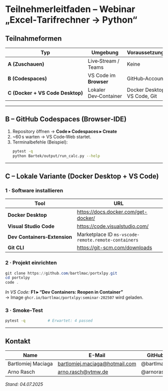 
# Teilnehmerleitfaden – Webinar „Excel‑Tarifrechner → Python“

## Teilnahmeformen

| Typ | Umgebung | Voraussetzungen |
|-----|----------|-----------------|
| **A (Zuschauen)** | Live‑Stream / Teams | Keine |
| **B (Codespaces)** | VS Code im **Browser** | GitHub‑Account |
| **C (Docker + VS Code Desktop)** | Lokaler Dev‑Container | Docker Desktop, VS Code, Git |

---

## B – GitHub Codespaces (Browser‑IDE)

1. Repository öffnen → **Code ▸ Codespaces ▸ Create**  
2. ~60 s warten → VS Code‑Web startet.  
3. Terminalbefehle (Beispiel):  
   ```bash
   pytest -q
   python Bartek/output/run_calc.py --help
   ```

---

## C – Lokale Variante (Docker Desktop + VS Code)

### 1 · Software installieren

| Tool | URL |
|------|-----|
| **Docker Desktop** | <https://docs.docker.com/get-docker/> |
| **Visual Studio Code** | <https://code.visualstudio.com/> |
| **Dev Containers‑Extension** | Marketplace ID `ms-vscode-remote.remote-containers` |
| **Git CLI** | <https://git-scm.com/downloads> |

### 2 · Projekt einrichten

```powershell
git clone https://github.com/bartlmac/portxlpy.git
cd portxlpy
code .
```

*In VS Code:* **F1 ▸ “Dev Containers: Reopen in Container”**  
→ Image `ghcr.io/bartlmac/portxlpy:seminar-202507` wird geladen.

### 3 · Smoke‑Test

```bash
pytest -q          # Erwartet: 4 passed
```

---

## Kontakt

| Name | E-Mail | GitHub |
|------|--------|--------|
| Bartlomiej Maciaga | bartlomiej.maciaga@hotmail.com | @bartlmac |
| Arno Rasch | arno.rasch@vtmw.de | @arnorasch |

*Stand: 04.07.2025*
